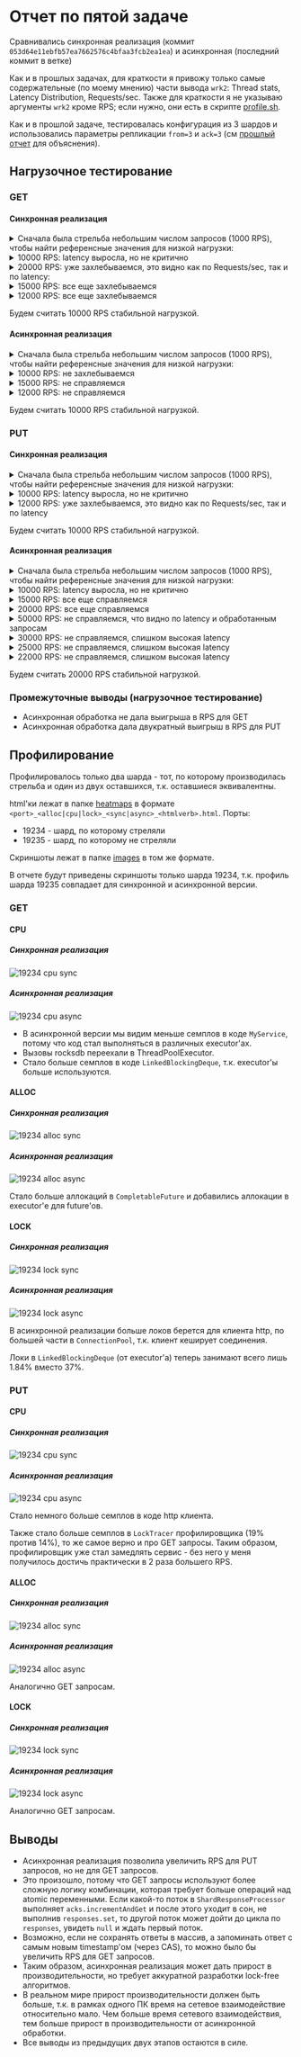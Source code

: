 # Отчет по пятой задаче

Сравнивались синхронная реализация (коммит `053d64e11ebfb57ea7662576c4bfaa3fcb2ea1ea`)
и асинхронная (последний коммит в ветке)

Как и в прошлых задачах, для краткости я привожу только самые содержательные (по моему мнению) части вывода `wrk2`:
Thread stats, Latency Distribution, Requests/sec.
Также для краткости я не указываю аргументы `wrk2` кроме RPS; если нужно, они есть в скрипте [profile.sh](profile.sh).

Как и в прошлой задаче, тестировалась конфигурация из 3 шардов и использовались параметры репликации `from=3` и `ack=3`
(см [прошлый отчет](../stage4/stage4.md) для объяснения).

## Нагрузочное тестирование

### GET

#### Синхронная реализация

<details>
<summary> Сначала была стрельба небольшим числом запросов (1000 RPS), чтобы найти референсные значения для низкой нагрузки: </summary>

```
  Thread Stats   Avg      Stdev     Max   +/- Stdev
    Latency     0.94ms  520.70us  22.56ms   78.83%
    Req/Sec   177.64     79.96   666.00     82.96%
  Latency Distribution (HdrHistogram - Recorded Latency)
 50.000%    0.92ms
 75.000%    1.21ms
 90.000%    1.46ms
 99.000%    1.96ms
 99.900%    3.43ms
 99.990%   17.49ms
 99.999%   22.58ms
100.000%   22.58ms

Requests/sec:   1000.16
Transfer/sec:      1.01MB
```
</details>

<details>
<summary> 10000 RPS: latency выросла, но не критично </summary>

```
  Thread Stats   Avg      Stdev     Max   +/- Stdev
    Latency     1.63ms    1.27ms  21.65ms   91.48%
    Req/Sec     1.75k   339.85     2.78k    77.10%
  Latency Distribution (HdrHistogram - Recorded Latency)
 50.000%    1.44ms
 75.000%    2.03ms
 90.000%    2.62ms
 99.000%    7.03ms
 99.900%   14.39ms
 99.990%   16.86ms
 99.999%   19.92ms
100.000%   21.66ms

Requests/sec:   9964.88
Transfer/sec:     10.97MB
```
</details>

<details>
<summary> 20000 RPS: уже захлебываемся, это видно как по Requests/sec, так и по latency: </summary>

```
  Thread Stats   Avg      Stdev     Max   +/- Stdev
    Latency    13.42s     6.00s   23.67s    57.68%
    Req/Sec     1.95k    17.93     2.00k    70.37%
  Latency Distribution (HdrHistogram - Recorded Latency)
 50.000%   13.39s 
 75.000%   18.64s 
 90.000%   21.74s 
 99.000%   23.48s 
 99.900%   23.66s 
 99.990%   23.67s 
 99.999%   23.67s 
100.000%   23.69s 

Requests/sec:  12045.11
Transfer/sec:     13.47MB
```
</details>

<details>
<summary> 15000 RPS: все еще захлебываемся </summary>

```
  Thread Stats   Avg      Stdev     Max   +/- Stdev
    Latency     5.62s     3.05s   10.80s    57.72%
    Req/Sec     1.99k    81.37     2.37k    90.82%
  Latency Distribution (HdrHistogram - Recorded Latency)
 50.000%    5.73s 
 75.000%    8.27s 
 90.000%    9.83s 
 99.000%   10.70s 
 99.900%   10.79s 
 99.990%   10.80s 
 99.999%   10.80s 
100.000%   10.81s 

Requests/sec:  12290.77
Transfer/sec:     13.77MB
```
</details>

<details>
<summary>12000 RPS: все еще захлебываемся</summary>

```
  Thread Stats   Avg      Stdev     Max   +/- Stdev
    Latency   425.51ms  195.90ms 644.61ms   82.00%
    Req/Sec     2.08k   171.34     2.78k    70.67%
  Latency Distribution (HdrHistogram - Recorded Latency)
 50.000%  490.75ms
 75.000%  557.57ms
 90.000%  607.23ms
 99.000%  629.25ms
 99.900%  635.90ms
 99.990%  640.00ms
 99.999%  643.07ms
100.000%  645.12ms

Requests/sec:  11874.74
Transfer/sec:     13.27MB
```
</details>

Будем считать 10000 RPS стабильной нагрузкой.

#### Асинхронная реализация

<details>
<summary>Сначала была стрельба небольшим числом запросов (1000 RPS), чтобы найти референсные значения для низкой нагрузки:</summary>

```
  Thread Stats   Avg      Stdev     Max   +/- Stdev
    Latency     0.93ms  439.11us   9.77ms   69.06%
    Req/Sec   177.70     80.25   333.00     82.55%
  Latency Distribution (HdrHistogram - Recorded Latency)
 50.000%    0.95ms
 75.000%    1.22ms
 90.000%    1.44ms
 99.000%    1.98ms
 99.900%    3.13ms
 99.990%    9.36ms
 99.999%    9.77ms
100.000%    9.77ms

Requests/sec:   1000.16
Transfer/sec:      1.01MB
```
</details>

<details>
<summary>10000 RPS: не захлебываемся</summary>

```
  Thread Stats   Avg      Stdev     Max   +/- Stdev
    Latency     1.28ms    1.03ms  47.62ms   94.77%
    Req/Sec     1.76k   178.83     4.00k    82.17%
  Latency Distribution (HdrHistogram - Recorded Latency)
 50.000%    1.17ms
 75.000%    1.55ms
 90.000%    1.95ms
 99.000%    4.08ms
 99.900%   14.81ms
 99.990%   26.64ms
 99.999%   38.30ms

Requests/sec:   9992.46
Transfer/sec:     11.00MB
```
</details>

<details>
<summary>15000 RPS: не справляемся</summary>

```
  Thread Stats   Avg      Stdev     Max   +/- Stdev
    Latency     5.23s     3.00s   10.32s    56.28%
    Req/Sec     2.00k   102.93     2.42k    75.80%
  Latency Distribution (HdrHistogram - Recorded Latency)
 50.000%    5.21s 
 75.000%    7.87s 
 90.000%    9.40s 
 99.000%   10.15s 
 99.900%   10.25s 
 99.990%   10.29s 
 99.999%   10.31s 
100.000%   10.33s 

Requests/sec:  12428.72
Transfer/sec:     13.93MB
```
</details>

<details>
<summary>12000 RPS: не справляемся</summary>

```
  Thread Stats   Avg      Stdev     Max   +/- Stdev
    Latency    38.33ms   35.86ms 174.46ms   79.11%
    Req/Sec     2.11k   321.49     9.22k    82.73%
  Latency Distribution (HdrHistogram - Recorded Latency)
 50.000%   28.05ms
 75.000%   46.14ms
 90.000%   83.58ms
 99.000%  158.59ms
 99.900%  167.93ms
 99.990%  171.77ms
 99.999%  173.82ms
100.000%  174.59ms

Requests/sec:  11977.07
Transfer/sec:     13.39MB
```
</details>

Будем считать 10000 RPS стабильной нагрузкой.

### PUT

#### Синхронная реализация

<details>
<summary>Сначала была стрельба небольшим числом запросов (1000 RPS), чтобы найти референсные значения для низкой нагрузки:</summary>

```
  Thread Stats   Avg      Stdev     Max   +/- Stdev
    Latency     1.10ms  518.45us  21.49ms   79.64%
    Req/Sec   178.40     79.56   700.00     83.16%
  Latency Distribution (HdrHistogram - Recorded Latency)
 50.000%    1.09ms
 75.000%    1.35ms
 90.000%    1.62ms
 99.000%    2.12ms
 99.900%    4.74ms
 99.990%   19.79ms
 99.999%   21.50ms
100.000%   21.50ms

Requests/sec:   1000.16
Transfer/sec:     65.44KB
```
</details>

<details>
<summary>10000 RPS: latency выросла, но не критично</summary>

```
  Thread Stats   Avg      Stdev     Max   +/- Stdev
    Latency     2.51ms    4.24ms  42.34ms   93.52%
    Req/Sec     1.74k   146.84     2.73k    68.72%
  Latency Distribution (HdrHistogram - Recorded Latency)
 50.000%    1.50ms
 75.000%    2.04ms
 90.000%    3.41ms
 99.000%   26.29ms
 99.900%   37.12ms
 99.990%   39.84ms
 99.999%   40.90ms
100.000%   42.37ms

Requests/sec:   9992.25
Transfer/sec:    653.79KB
```
</details>

<details>
<summary>12000 RPS: уже захлебываемся, это видно как по Requests/sec, так и по latency</summary>

```
  Thread Stats   Avg      Stdev     Max   +/- Stdev
    Latency     3.35s     1.84s    6.23s    57.03%
    Req/Sec     1.75k   145.70     2.12k    80.28%
  Latency Distribution (HdrHistogram - Recorded Latency)
 50.000%    3.69s 
 75.000%    4.87s 
 90.000%    5.79s 
 99.000%    6.14s 
 99.900%    6.21s 
 99.990%    6.23s 
 99.999%    6.23s 
100.000%    6.24s

Requests/sec:  10747.19
Transfer/sec:    703.19KB
```
</details>

Будем считать 10000 RPS стабильной нагрузкой.


#### Асинхронная реализация

<details>
<summary>Сначала была стрельба небольшим числом запросов (1000 RPS), чтобы найти референсные значения для низкой нагрузки:</summary>

```
  Thread Stats   Avg      Stdev     Max   +/- Stdev
    Latency     0.95ms  397.84us   5.74ms   67.23%
    Req/Sec   177.54     78.63   333.00     83.62%
  Latency Distribution (HdrHistogram - Recorded Latency)
 50.000%    0.96ms
 75.000%    1.21ms
 90.000%    1.45ms
 99.000%    1.90ms
 99.900%    2.60ms
 99.990%    5.71ms
 99.999%    5.75ms
100.000%    5.75ms

Requests/sec:   1000.17
Transfer/sec:     65.44KB
```
</details>

<details>
<summary>10000 RPS: latency выросла, но не критично</summary>

```
  Thread Stats   Avg      Stdev     Max   +/- Stdev
    Latency     0.98ms  488.10us  16.15ms   72.44%
    Req/Sec     1.76k   146.25     4.33k    75.87%
  Latency Distribution (HdrHistogram - Recorded Latency)
 50.000%    0.97ms
 75.000%    1.28ms
 90.000%    1.52ms
 99.000%    2.00ms
 99.900%    4.39ms
 99.990%   11.67ms
 99.999%   14.91ms
100.000%   16.16ms

Requests/sec:   9992.54
Transfer/sec:    653.81KB
```
</details>

<details>
<summary>15000 RPS: все еще справляемся</summary>

```
  Thread Stats   Avg      Stdev     Max   +/- Stdev
    Latency     1.14ms  597.16us  21.71ms   74.98%
    Req/Sec     2.63k   359.74     6.30k    85.75%
  Latency Distribution (HdrHistogram - Recorded Latency)
 50.000%    1.10ms
 75.000%    1.46ms
 90.000%    1.79ms
 99.000%    2.52ms
 99.900%    6.76ms
 99.990%   13.07ms
 99.999%   18.51ms
100.000%   21.73ms

Requests/sec:  14948.10
Transfer/sec:      0.96MB
```
</details>

<details>
<summary>20000 RPS: все еще справляемся</summary>

```
  Thread Stats   Avg      Stdev     Max   +/- Stdev
    Latency     1.66ms    3.19ms  47.17ms   98.17%
    Req/Sec     3.51k   377.83     9.11k    89.43%
  Latency Distribution (HdrHistogram - Recorded Latency)
 50.000%    1.25ms
 75.000%    1.70ms
 90.000%    2.13ms
 99.000%   17.93ms
 99.900%   40.64ms
 99.990%   44.22ms
 99.999%   45.95ms
100.000%   47.20ms

Requests/sec:  19983.65
Transfer/sec:      1.28MB
```
</details>

<details>
<summary>50000 RPS: не справляемся, что видно по latency и обработанным запросам</summary>

```
  Thread Stats   Avg      Stdev     Max   +/- Stdev
    Latency    13.07s     6.19s   23.27s    58.29%
    Req/Sec     4.91k   487.44     5.86k    70.00%
  Latency Distribution (HdrHistogram - Recorded Latency)
 50.000%   12.81s 
 75.000%   18.56s 
 90.000%   21.46s 
 99.000%   23.04s 
 99.900%   23.20s 
 99.990%   23.25s 
 99.999%   23.28s 
100.000%   23.28s 

Requests/sec:  30640.48
Transfer/sec:      1.96MB
```
</details>

<details>
<summary>30000 RPS: не справляемся, слишком высокая latency</summary>

```
  Thread Stats   Avg      Stdev     Max   +/- Stdev
    Latency    42.04ms   68.08ms 381.18ms   83.54%
    Req/Sec     5.05k   455.05     8.06k    81.17%
  Latency Distribution (HdrHistogram - Recorded Latency)
 50.000%    4.26ms
 75.000%   61.41ms
 90.000%  151.04ms
 99.000%  272.38ms
 99.900%  329.98ms
 99.990%  366.85ms
 99.999%  378.37ms
100.000%  381.44ms

Requests/sec:  29974.47
Transfer/sec:      1.92MB
```
</details>

<details>
<summary>25000 RPS: не справляемся, слишком высокая latency</summary>

```
  Thread Stats   Avg      Stdev     Max   +/- Stdev
    Latency    39.72ms   94.94ms 455.94ms   87.83%
    Req/Sec     4.37k     0.93k    9.50k    79.10%
  Latency Distribution (HdrHistogram - Recorded Latency)
 50.000%    3.11ms
 75.000%    4.00ms
 90.000%  217.47ms
 99.000%  375.81ms
 99.900%  414.72ms
 99.990%  439.30ms
 99.999%  451.33ms
100.000%  456.19ms

Requests/sec:  24978.67
Transfer/sec:      1.60MB
```
</details>

<details>
<summary>22000 RPS: не справляемся, слишком высокая latency</summary>

```
  Thread Stats   Avg      Stdev     Max   +/- Stdev
    Latency     2.13ms    5.64ms 110.98ms   98.39%
    Req/Sec     3.86k   541.46    10.00k    89.35%
  Latency Distribution (HdrHistogram - Recorded Latency)
 50.000%    1.45ms
 75.000%    1.98ms
 90.000%    2.51ms
 99.000%   25.66ms
 99.900%   84.67ms
 99.990%  106.50ms
 99.999%  110.14ms
100.000%  111.04ms

Requests/sec:  21982.35
Transfer/sec:      1.40MB
```
</details>

Будем считать 20000 RPS стабильной нагрузкой.

### Промежуточные выводы (нагрузочное тестирование)

- Асинхронная обработка не дала выигрыша в RPS для GET
- Асинхронная обработка дала двукратный выигрыш в RPS для PUT

## Профилирование

Профилировалось только два шарда - тот, по которому производилась стрельба и один из двух оставшихся,
т.к. оставшиеся эквивалентны.

html'ки лежат в папке [heatmaps](heatmaps) в формате `<port>_<alloc|cpu|lock>_<sync|async>_<htmlverb>.html`.
Порты:
- 19234 - шард, по которому стреляли
- 19235 - шард, по которому не стреляли

Скриншоты лежат в папке [images](images) в том же формате.

В отчете будут приведены скриншоты только шарда 19234,
т.к. профиль шарда 19235 совпадает для синхронной и асинхронной версии.

### GET

#### CPU

##### Синхронная реализация

![19234 cpu sync](images/19234_cpu_sync_get.png)

##### Асинхронная реализация

![19234 cpu async](images/19234_cpu_async_get.png)

- В асинхронной версии мы видим меньше семплов в коде `MyService`, потому что код стал выполняться в различных
executor'ах.
- Вызовы rocksdb переехали в ThreadPoolExecutor.
- Стало больше семплов в коде `LinkedBlockingDeque`, т.к. executor'ы больше используются.

#### ALLOC

##### Синхронная реализация

![19234 alloc sync](images/19234_alloc_sync_get.png)

##### Асинхронная реализация

![19234 alloc async](images/19234_alloc_async_get.png)

Стало больше аллокаций в `CompletableFuture` и добавились аллокации в executor'е для future'ов.

#### LOCK

##### Синхронная реализация

![19234 lock sync](images/19234_lock_sync_get.png)

##### Асинхронная реализация

![19234 lock async](images/19234_lock_async_get.png)

В асинхронной реализации больше локов берется для клиента http, по большей части в `ConnectionPool`,
т.к. клиент кеширует соединения.

Локи в `LinkedBlockingDeque` (от executor'а) теперь занимают всего лишь 1.84% вместо 37%.

### PUT

#### CPU

##### Синхронная реализация

![19234 cpu sync](images/19234_cpu_sync_put.png)

##### Асинхронная реализация

![19234 cpu async](images/19234_cpu_async_put.png)

Стало немного больше семплов в коде http клиента.

Также стало больше семплов в `LockTracer` профилировщика (19% против 14%), то же самое верно и про GET запросы.
Таким образом, профилировщик уже стал замедлять сервис - без него у меня получилось достичь практически в 2 раза большего RPS.

#### ALLOC

##### Синхронная реализация

![19234 alloc sync](images/19234_alloc_sync_put.png)

##### Асинхронная реализация

![19234 alloc async](images/19234_alloc_async_put.png)

Аналогично GET запросам.

#### LOCK

##### Синхронная реализация

![19234 lock sync](images/19234_lock_sync_put.png)

##### Асинхронная реализация

![19234 lock async](images/19234_lock_async_put.png)

Аналогично GET запросам.

## Выводы

- Асинхронная реализация позволила увеличить RPS для PUT запросов, но не для GET запросов.
- Это произошло, потому что GET запросы используют более сложную логику комбинации,
  которая требует больше операций над atomic переменными.
  Если какой-то поток в `ShardResponseProcessor` выполняет `acks.incrementAndGet` и после этого уходит в сон,
  не выполнив `responses.set`, то другой поток может дойти до цикла по `responses`, увидеть `null` и ждать первый поток.
- Возможно, если не сохранять ответы в массив, а запоминать ответ с самым новым timestamp'ом (через CAS),
  то можно было бы увеличить RPS для GET запросов.
- Таким образом, асинхронная реализация может дать прирост в производительности,
  но требует аккуратной разработки lock-free алгоритмов.
- В реальном мире прирост производительности должен быть больше, т.к. в рамках одного ПК время на сетевое взаимодействие относительно мало.
  Чем больше время сетевого взаимодействия, тем больше прирост в производительности от асинхронной обработки.
- Все выводы из предыдущих двух этапов остаются в силе.